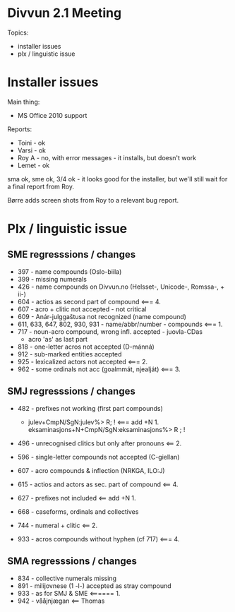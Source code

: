 # Divvun 2.1 Meeting

Topics:
* installer issues
* plx / linguistic issue

# Installer issues

Main thing:
* MS Office 2010 support

Reports:
* Toini - ok
* Varsi - ok
* Roy A - no, with error messages - it installs, but doesn't work
* Lemet - ok

sma ok, sme ok, 3/4 ok - it looks good for the installer, but we'll still wait for a final report from Roy.

Børre adds screen shots from Roy to a relevant bug report.

# Plx / linguistic issue

## SME regresssions / changes

* 397 - name compounds (Oslo-biila)
* 399 - missing numerals
* 426 - name compounds on Divvun.no (Helsset-, Unicode-, Romssa-, + ii-)
* 604 - actios as second part of compound  <=== 4.
* 607 - acro + clitic not accepted - not critical
* 609 - Anár-julggaštusa not recognized (name compound)
* 611, 633, 647, 802, 930, 931 - name/abbr/number - compounds <=== 1.
* 717 - noun-acro compound, wrong infl. accepted - juovla-CDas
    - acro 'as' as last part
* 818 - one-letter acros not accepted (D-mánná)
* 912 - sub-marked entities accepted
* 925 - lexicalized actors not accepted <=== 2.
* 962 - some ordinals not acc (goalmmát, njealját) <=== 3.

## SMJ regresssions / changes

* 482 - prefixes not working (first part compounds)
    -  julev+CmpN/SgN:julev%> R; ! <=== add +N 1.
    eksaminasjons+N+CmpN/SgN:eksaminasjons%> R ; !

* 496 - unrecognised clitics but only after pronouns <== 2.
* 596 - single-letter compounds not accepted (C-giellan)
* 607 - acro compounds & inflection (NRKGA, ILO:J)
* 615 - actios and actors as sec. part of compound <== 4.
* 627 - prefixes not included <== add +N 1.
* 668 - caseforms, ordinals and collectives
* 744 - numeral + clitic <== 2.
* 933 - acros compounds without hyphen (cf 717) <=== 4.

## SMA regresssions / changes

* 834 - collective numerals missing
* 891 - milijovnese (1 -l-) accepted as stray compound
* 933 - as for SMJ & SME <====== 1.
* 942 - vååjnjægan <== Thomas
